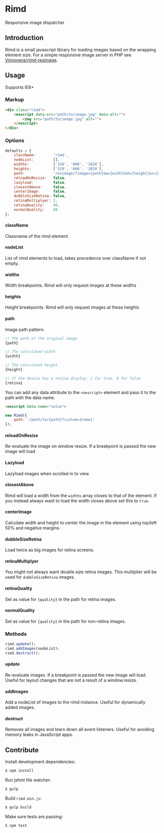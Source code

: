 Rimd
============

Responsive image dispatcher

Introduction
------------

Rimd is a small javascript library for loading images based on the wrapping element size. For a simple responsive image server in PHP see [Vinnovera/rimd-resimage](https://github.com/Vinnovera/rimd-resimage).

Usage
-----

Supports IE8+

### Markup

```html
<div class="rimd">
	<noscript data-src="path/to/image.jpg" data-alt="">
		<img src="path/to/image.jpg" alt="">
	</noscript>
</div>
```

### Options

```javascript
defaults = {
	className:        'rimd',
	nodeList:         [],
	widths:           ['320', '600', '1024'],
	heights:          ['320', '600', '1024'],
	path:             'resimage/?image={path}&w={width}&h={height}&r={retina}',
	reloadOnResize:   false,
	lazyload:         false,
	closestAbove:     false,
	centerImage:      false,
	dubbleSizeRetina: false,
	retinaMultiplyer: 2,
	retinaQuality:    40,
	normalQuality:    80
};
```

#### className
Classname of the rimd element.

#### nodeList
List of rimd elements to load, takes precedence over className if not empty.

#### widths
Width breakpoints. Rimd will only request images at these widths

#### heights
Height breakpoints. Rimd will only request images at these heights

#### path
Image path pattern. 

```javascript
// The path of the original image
{path}

// The calculated width
{width}

// The calculated height
{height}

// If the device has a retina display: 1 for true, 0 for false
{retina}
```
You can add any data attribute to the `<noscript>` element and pass it to the path with the data name.

```html
<noscript data-name="value">
```

```javascript
new Rimd({
	path: '/path/to/{path}?custom={name}'
});
```

#### reloadOnResize
Re-evaluate the image on window resize. If a breakpoint is passed the new image will load

#### Lazyload
Lazyload images when scrolled in to view

#### closestAbove
Rimd will load a width from the `widths` array closes to that of the element. If you instead always want to load the width closes above set this to `true`.

#### centerImage
Calculate width and height to center the image in the element using top/left 50% and negative margins.

#### dubbleSizeRetina
Load twice as big images for retina screens. 

#### retinaMultiplyer
You might not always want double size retina images. This multiplier will be used for `dubbleSizeRetina` images.

#### retinaQuality
Set as value for `{quality}` in the path for retina images.

#### normalQuality
Set as value for `{quality}` in the path for non-retina images.

### Methods

```javascript
rimd.update();
rimd.addImages(nodeList);
rimd.destruct();
```

#### update
Re-evaluate images. If a breakpoint is passed the new image will load. Useful for layout changes that are not a result of a window.resize.

#### addImages
Add a nodeList of images to the rimd instance. Useful for dynamically added images.

#### destruct
Removes all images and tears down all event listeners. Useful for avoiding memory leaks in JavaScript apps.


Contribute
----------

Install development dependencies:

```bash
$ npm install
```

Run jshint file watcher:

```bash
$ gulp
```

Build `rimd.min.js`:

```bash
$ gulp build
```

Make sure tests are passing:

```bash
$ npm test
```
